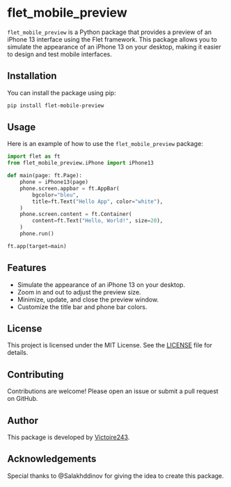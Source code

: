 # flet_mobile_preview

`flet_mobile_preview` is a Python package that provides a preview of an iPhone 13 interface using the Flet framework. This package allows you to simulate the appearance of an iPhone 13 on your desktop, making it easier to design and test mobile interfaces.

## Installation

You can install the package using pip:

```bash
pip install flet-mobile-preview
```

## Usage

Here is an example of how to use the `flet_mobile_preview` package:

```python
import flet as ft
from flet_mobile_preview.iPhone import iPhone13

def main(page: ft.Page):
    phone = iPhone13(page)
    phone.screen.appbar = ft.AppBar(
        bgcolor="bleu",
        title=ft.Text("Hello App", color="white"),
    )
    phone.screen.content = ft.Container(
        content=ft.Text("Hello, World!", size=20),
    )
    phone.run()

ft.app(target=main)
```

## Features

- Simulate the appearance of an iPhone 13 on your desktop.
- Zoom in and out to adjust the preview size.
- Minimize, update, and close the preview window.
- Customize the title bar and phone bar colors.

## License

This project is licensed under the MIT License. See the [LICENSE](LICENSE) file for details.

## Contributing

Contributions are welcome! Please open an issue or submit a pull request on GitHub.

## Author

This package is developed by [Victoire243](https://github.com/Victoire243).

## Acknowledgements

Special thanks to @Salakhddinov for giving the idea to create this package.
